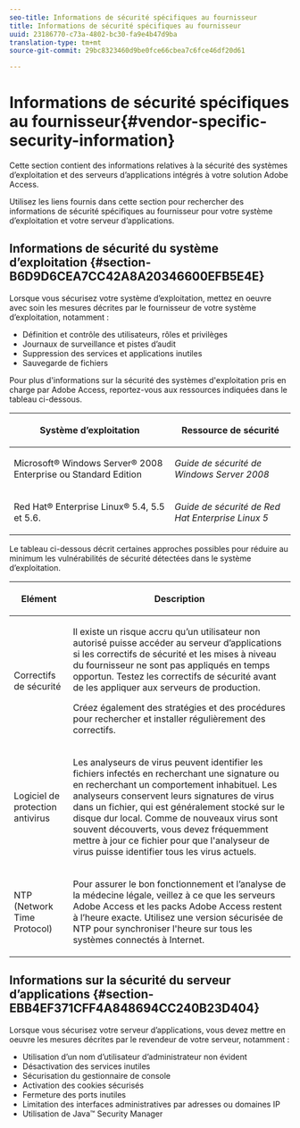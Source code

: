 ```yaml
---
seo-title: Informations de sécurité spécifiques au fournisseur
title: Informations de sécurité spécifiques au fournisseur
uuid: 23186770-c73a-4802-bc30-fa9e4b47d9ba
translation-type: tm+mt
source-git-commit: 29bc8323460d9be0fce66cbea7c6fce46df20d61

---
```



# Informations de sécurité spécifiques au fournisseur{#vendor-specific-security-information}

Cette section contient des informations relatives à la sécurité des systèmes d’exploitation et des serveurs d’applications intégrés à votre solution Adobe Access.

Utilisez les liens fournis dans cette section pour rechercher des informations de sécurité spécifiques au fournisseur pour votre système d’exploitation et votre serveur d’applications.

## Informations de sécurité du système d’exploitation {#section-B6D9D6CEA7CC42A8A20346600EFB5E4E}

Lorsque vous sécurisez votre système d’exploitation, mettez en oeuvre avec soin les mesures décrites par le fournisseur de votre système d’exploitation, notamment :

* Définition et contrôle des utilisateurs, rôles et privilèges
* Journaux de surveillance et pistes d’audit
* Suppression des services et applications inutiles
* Sauvegarde de fichiers

Pour plus d&#39;informations sur la sécurité des systèmes d&#39;exploitation pris en charge par Adobe Access, reportez-vous aux ressources indiquées dans le tableau ci-dessous.

<table frame="all" colsep="1" rowsep="1" class="+ topic/table adobe-d/table " id="table-ugl-kjz-n4"> 
 <thead class="- topic/thead "> 
  <tr rowsep="1" class="- topic/row "> 
   <th colname="1" class="- topic/entry entry"> <p class="- topic/p ">Système d’exploitation </p> </th> 
   <th colname="2" class="- topic/entry entry"> <p class="- topic/p ">Ressource de sécurité </p> </th> 
  </tr> 
 </thead>
 <tbody class="- topic/tbody "> 
  <tr rowsep="1" class="- topic/row "> 
   <td colname="1" class="- topic/entry "> <p class="- topic/p ">Microsoft® Windows Server® 2008 Enterprise ou Standard Edition </p> </td> 
   <td colname="2" class="- topic/entry "> <p class="- topic/p "><i class="+ topic/ph hi-d/i ">Guide de sécurité de Windows Server 2008</i> </p> </td> 
  </tr> 
  <tr rowsep="0" class="- topic/row "> 
   <td colname="1" class="- topic/entry "> <p class="- topic/p ">Red Hat® Enterprise Linux® 5.4, 5.5 et 5.6. </p> </td> 
   <td colname="2" class="- topic/entry "> <p class="- topic/p "><i class="+ topic/ph hi-d/i ">Guide de sécurité de Red Hat Enterprise Linux 5</i> </p> </td> 
  </tr> 
 </tbody> 
</table>

Le tableau ci-dessous décrit certaines approches possibles pour réduire au minimum les vulnérabilités de sécurité détectées dans le système d’exploitation.

<table frame="all" colsep="1" rowsep="1" class="+ topic/table adobe-d/table " id="table-whl-kjz-n4"> 
 <thead class="- topic/thead "> 
  <tr rowsep="1" class="- topic/row "> 
   <th colname="1" class="- topic/entry entry"> <p class="- topic/p ">Elément </p> </th> 
   <th colname="2" class="- topic/entry entry"> <p class="- topic/p ">Description </p> </th> 
  </tr> 
 </thead>
 <tbody class="- topic/tbody "> 
  <tr rowsep="1" class="- topic/row "> 
   <td colname="1" class="- topic/entry "> <p class="- topic/p ">Correctifs de sécurité </p> </td> 
   <td colname="2" class="- topic/entry "> <p class="- topic/p ">Il existe un risque accru qu’un utilisateur non autorisé puisse accéder au serveur d’applications si les correctifs de sécurité et les mises à niveau du fournisseur ne sont pas appliqués en temps opportun. Testez les correctifs de sécurité avant de les appliquer aux serveurs de production. </p> <p class="- topic/p ">Créez également des stratégies et des procédures pour rechercher et installer régulièrement des correctifs. </p> </td> 
  </tr> 
  <tr rowsep="1" class="- topic/row "> 
   <td colname="1" class="- topic/entry "> <p class="- topic/p ">Logiciel de protection antivirus </p> </td> 
   <td colname="2" class="- topic/entry "> <p class="- topic/p ">Les analyseurs de virus peuvent identifier les fichiers infectés en recherchant une signature ou en recherchant un comportement inhabituel. Les analyseurs conservent leurs signatures de virus dans un fichier, qui est généralement stocké sur le disque dur local. Comme de nouveaux virus sont souvent découverts, vous devez fréquemment mettre à jour ce fichier pour que l'analyseur de virus puisse identifier tous les virus actuels. </p> </td> 
  </tr> 
  <tr rowsep="0" class="- topic/row "> 
   <td colname="1" class="- topic/entry "> <p class="- topic/p ">NTP (Network Time Protocol) </p> </td> 
   <td colname="2" class="- topic/entry "> <p class="- topic/p ">Pour assurer le bon fonctionnement et l’analyse de la médecine légale, veillez à ce que les serveurs Adobe Access et les packs Adobe Access restent à l’heure exacte. Utilisez une version sécurisée de NTP pour synchroniser l'heure sur tous les systèmes connectés à Internet. </p> </td> 
  </tr> 
 </tbody> 
</table>

## Informations sur la sécurité du serveur d’applications {#section-EBB4EF371CFF4A848694CC240B23D404}

Lorsque vous sécurisez votre serveur d’applications, vous devez mettre en oeuvre les mesures décrites par le revendeur de votre serveur, notamment :

* Utilisation d’un nom d’utilisateur d’administrateur non évident
* Désactivation des services inutiles
* Sécurisation du gestionnaire de console
* Activation des cookies sécurisés
* Fermeture des ports inutiles
* Limitation des interfaces administratives par adresses ou domaines IP
* Utilisation de Java™ Security Manager

